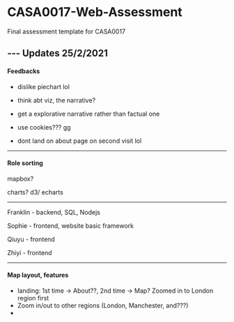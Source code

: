 # CASA0017-Web-Assessment
Final assessment template for CASA0017

## --- Updates 25/2/2021
#### Feedbacks
- dislike piechart lol

- think abt viz, the narrative?

- get a explorative narrative rather than factual one

- use cookies??? gg

- dont land on about page on second visit lol

---

#### Role sorting
mapbox? 

charts? d3/ echarts

---

Franklin - backend, SQL, Nodejs

Sophie - frontend, website basic framework

Qiuyu - frontend

Zhiyi - frontend

---

#### Map layout, features
- landing: 1st time -> About??, 2nd time -> Map? Zoomed in to London region first
- Zoom in/out to other regions (London, Manchester, and???)
- 
